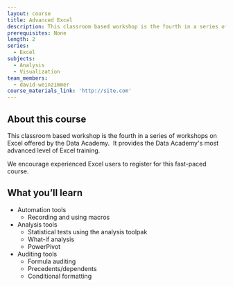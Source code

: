 ```yaml
---
layout: course
title: Advanced Excel
description: This classroom based workshop is the fourth in a series of workshops on Excel offered by the Data Academy. It provides the Data Academy’s most advanced level of Excel training.
prerequisites: None
length: 2
series:
  - Excel
subjects:
  - Analysis
  - Visualization
team_members:
  - david-weinzimmer
course_materials_link: 'http://site.com'
---
```



## About this course

This classroom based workshop is the fourth in a series of workshops on Excel offered by the Data Academy. &nbsp;It provides the Data Academy's most advanced level of Excel training. &nbsp;

We encourage experienced Excel users to register for this fast-paced course.

## What you’ll learn

* Automation tools
  * Recording and using macros
* Analysis tools
  * Statistical tests using the analysis toolpak
  * What-if analysis &nbsp; &nbsp;
  * PowerPivot
* Auditing tools
  * Formula auditing
  * Precedents/dependents
  * Conditional formatting